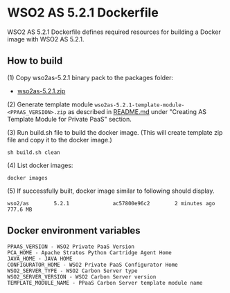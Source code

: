 # WSO2 AS 5.2.1 Dockerfile

WSO2 AS 5.2.1 Dockerfile defines required resources for building a Docker image with WSO2 AS 5.2.1.

## How to build

(1) Copy wso2as-5.2.1 binary pack to the packages folder:

* [wso2as-5.2.1.zip](http://wso2.com/products/application-server/)

(2) Generate template module `wso2as-5.2.1-template-module-<PPAAS_VERSION>.zip` as described in [README.md](https://github.com/wso2/product-private-paas/tree/master/cartridges/templates-modules/wso2as-5.2.1) under "Creating AS Template Module for Private PaaS" section.


(3) Run build.sh file to build the docker image. (This will create template zip file and copy it to the docker image.)
```
sh build.sh clean
```

(4) List docker images:
```
docker images
```
(5) If successfully built, docker image similar to following should display.
```
wso2/as        5.2.1              ac57800e96c2        2 minutes ago         777.6 MB
```
## Docker environment variables
```
PPAAS_VERSION - WSO2 Private PaaS Version
PCA_HOME - Apache Stratos Python Cartridge Agent Home
JAVA_HOME - JAVA HOME
CONFIGURATOR_HOME - WSO2 Private PaaS Configurator Home
WSO2_SERVER_TYPE - WSO2 Carbon Server type
WSO2_SERVER_VERSION - WSO2 Carbon Server version
TEMPLATE_MODULE_NAME - PPaaS Carbon Server template module name
```